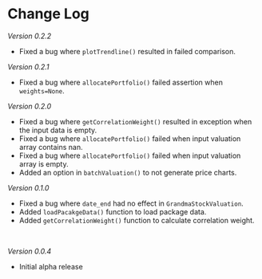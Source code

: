 # Change Log

*Version 0.2.2*
* Fixed a bug where `plotTrendline()` resulted in failed comparison.

*Version 0.2.1*
* Fixed a bug where `allocatePortfolio()` failed assertion when `weights=None`.

*Version 0.2.0*
* Fixed a bug where `getCorrelationWeight()` resulted in exception when the input data is empty.
* Fixed a bug where `allocatePortfolio()` failed when input valuation array contains nan.
* Fixed a bug where `allocatePortfolio()` failed when input valuation array is empty.
* Added an option in `batchValuation()` to not generate price charts.

*Version 0.1.0*
* Fixed a bug where `date_end` had no effect in `GrandmaStockValuation`.
* Added `loadPacakgeData()` function to load package data.
* Added `getCorrelationWeight()` function to calculate correlation weight.

<br>

*Version 0.0.4*
* Initial alpha release

